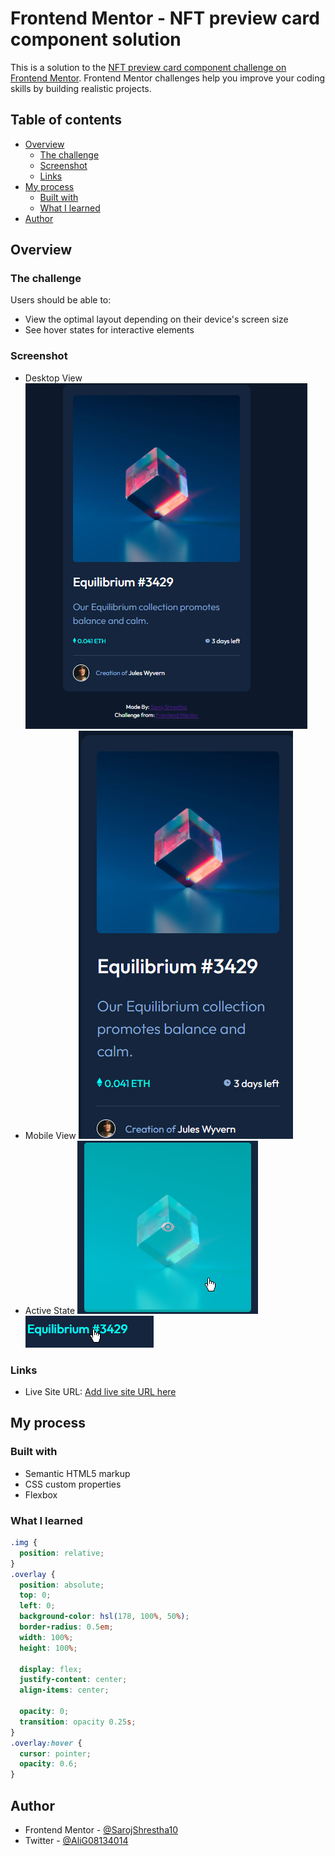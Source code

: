 # Frontend Mentor - NFT preview card component solution

This is a solution to the [NFT preview card component challenge on Frontend Mentor](https://www.frontendmentor.io/challenges/nft-preview-card-component-SbdUL_w0U). Frontend Mentor challenges help you improve your coding skills by building realistic projects.

## Table of contents

- [Overview](#overview)
  - [The challenge](#the-challenge)
  - [Screenshot](#screenshot)
  - [Links](#links)
- [My process](#my-process)
  - [Built with](#built-with)
  - [What I learned](#what-i-learned)
- [Author](#author)

## Overview

### The challenge

Users should be able to:

- View the optimal layout depending on their device's screen size
- See hover states for interactive elements

### Screenshot

- Desktop View
  ![](./images/demo/desktop-view.png)
- Mobile View
  ![](./images/demo/mobile-view.png)
- Active State
  ![](./images/demo/hover-view01.png)
  ![](./images/demo/hover-view02.png)

### Links

- Live Site URL: [Add live site URL here](https://your-live-site-url.com)

## My process

### Built with

- Semantic HTML5 markup
- CSS custom properties
- Flexbox

### What I learned

```css
.img {
  position: relative;
}
.overlay {
  position: absolute;
  top: 0;
  left: 0;
  background-color: hsl(178, 100%, 50%);
  border-radius: 0.5em;
  width: 100%;
  height: 100%;

  display: flex;
  justify-content: center;
  align-items: center;

  opacity: 0;
  transition: opacity 0.25s;
}
.overlay:hover {
  cursor: pointer;
  opacity: 0.6;
}
```

## Author

- Frontend Mentor - [@SarojShrestha10](https://www.frontendmentor.io/profile/SarojShrestha10)
- Twitter - [@AliG08134014](https://www.twitter.com/AliG08134014)
